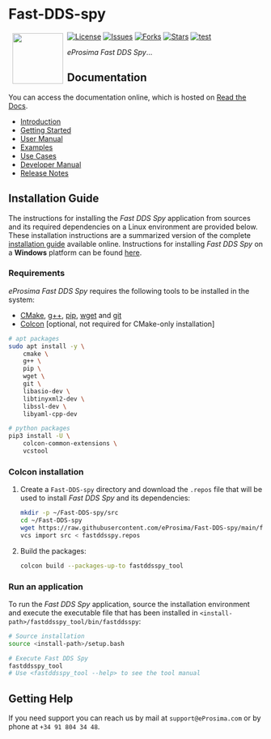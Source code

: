# Fast-DDS-spy

<a href="http://www.eprosima.com"><img src="https://encrypted-tbn3.gstatic.com/images?q=tbn:ANd9GcSd0PDlVz1U_7MgdTe0FRIWD0Jc9_YH-gGi0ZpLkr-qgCI6ZEoJZ5GBqQ" align="left" hspace="8" vspace="2" width="100" height="100" ></a>

[![License](https://img.shields.io/github/license/eProsima/Fast-DDS-spy.svg)](https://opensource.org/licenses/Apache-2.0)
[![Issues](https://img.shields.io/github/issues/eProsima/Fast-DDS-spy.svg)](https://github.com/eProsima/Fast-DDS-spy/issues)
[![Forks](https://img.shields.io/github/forks/eProsima/Fast-DDS-spy.svg)](https://github.com/eProsima/Fast-DDS-spy/network/members)
[![Stars](https://img.shields.io/github/stars/eProsima/Fast-DDS-spy.svg)](https://github.com/eProsima/Fast-DDS-spy/stargazers)
[![test](https://github.com/eProsima/Fast-DDS-spy/actions/workflows/test.yml/badge.svg)](https://github.com/eProsima/Fast-DDS-spy/actions/workflows/test.yml)

*eProsima Fast DDS Spy*...


## Documentation

You can access the documentation online, which is hosted on [Read the Docs](https://fast-dds-spy.readthedocs.io).

* [Introduction](https://fast-dds-spy.readthedocs.io/en/latest/rst/formalia/titlepage.html)
* [Getting Started](https://fast-dds-spy.readthedocs.io/en/latest/rst/getting_started/project_overview.html)
* [User Manual](https://fast-dds-spy.readthedocs.io/en/latest/rst/user_manual/user_interface.html)
* [Examples](https://fast-dds-spy.readthedocs.io/en/latest/rst/examples/echo_example.html)
* [Use Cases](https://fast-dds-spy.readthedocs.io/en/latest/rst/use_cases/ros_cloud.html)
* [Developer Manual](https://fast-dds-spy.readthedocs.io/en/latest/rst/developer_manual/installation/sources/linux.html)
* [Release Notes](https://fast-dds-spy.readthedocs.io/en/latest/rst/notes/notes.html)


## Installation Guide

The instructions for installing the *Fast DDS Spy* application from sources and its required dependencies on a Linux
environment are provided below. These installation instructions are a summarized version of the complete
[installation guide](https://fast-dds-spy.readthedocs.io/en/latest/rst/developer_manual/installation/sources/linux.html) available online. Instructions for installing *Fast DDS Spy* on a **Windows** platform can be found
[here](https://fast-dds-spy.readthedocs.io/en/latest/rst/developer_manual/installation/sources/windows.html).

### Requirements

*eProsima Fast DDS Spy* requires the following tools to be installed in the system:
* [CMake](https://cmake.org/), [g++](https://gcc.gnu.org/), [pip](https://pypi.org/project/pip/), [wget](https://www.gnu.org/software/wget/) and [git](https://git-scm.com/)
* [Colcon](https://colcon.readthedocs.io/en/released/) [optional, not required for CMake-only installation]

```bash
# apt packages
sudo apt install -y \
    cmake \
    g++ \
    pip \
    wget \
    git \
    libasio-dev \
    libtinyxml2-dev \
    libssl-dev \
    libyaml-cpp-dev

# python packages
pip3 install -U \
    colcon-common-extensions \
    vcstool
```

### Colcon installation

1. Create a `Fast-DDS-spy` directory and download the `.repos` file that will be used to install *Fast DDS Spy* and its dependencies:

    ```bash
    mkdir -p ~/Fast-DDS-spy/src
    cd ~/Fast-DDS-spy
    wget https://raw.githubusercontent.com/eProsima/Fast-DDS-spy/main/fastddsspy.repos
    vcs import src < fastddsspy.repos
    ```

2. Build the packages:

    ```bash
    colcon build --packages-up-to fastddsspy_tool
    ```

### Run an application

To run the *Fast DDS Spy* application, source the installation environment and execute the executable file that has been
installed in `<install-path>/fastddsspy_tool/bin/fastddsspy`:

```bash
# Source installation
source <install-path>/setup.bash

# Execute Fast DDS Spy
fastddsspy_tool
# Use <fastddsspy_tool --help> to see the tool manual
```

## Getting Help

If you need support you can reach us by mail at `support@eProsima.com` or by phone at `+34 91 804 34 48`.

